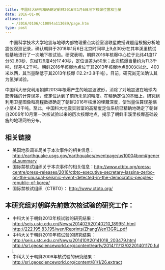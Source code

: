 ```yaml
---
title: 中国科大研究精确确定朝鲜2016年1月6日地下核爆位置和当量
date: 2016-01-06
aliases:
   - /2016/0106/c10094a113689/page.htm
type: post
---
```

　中国科学技术大学地震与地球内部物理重点实验室温联星教授课题组根据分析地震仪观测记录，确认朝鲜于2016年1月6日北京时间早上9点30分在其丰溪里核试验基地进行了一次地下核试验。研究表明，朝鲜2016年核爆中心位于北纬41度17分52.80秒、东经129度4分17.40秒，定位误差为50米；此次核爆当量约为11.3千吨，误差4.2千吨。朝鲜2016年核爆地点位于其2013年核爆地点800米以北、400米以西，其当量略低于其2013年核爆 (12.2±3.8千吨）。目前，研究尚无法确认其为氢弹试验。

  中国科大研究利用朝鲜2013年核爆产生的地震波波形，消除了对地震波在地球内部传播的计算误差，使定位达到了前所未见的精度。在精确定位的基础上，研究组利用卫星图像和高程数据确定了朝鲜2016年核爆的埋藏深度，使当量估算误差缩小至4.2千吨。至此，中国科大地震实验室的高精度定位系统已精确地确定了朝鲜自2006年10月第一次核试验以来的历次核爆地点，揭示了朝鲜丰溪里核爆基础设施的地理网络分布。

## 相关链接

- 美国地质调查局关于本次事件的相关信息：http://earthquake.usgs.gov/earthquakes/eventpage/us10004bnm#general_summary
- 国际禁核试组织关于本次事件的相关信息：http://www.ctbto.org/press-centre/press-releases/2016/ctbto-executive-secretary-lassina-zerbo-on-the-unusual-seismic-event-detected-in-the-democratic-peoples-republic-of-korea/
- 国际禁核试组织（CTBTO）： http://www.ctbto.org/


## 本研究组对朝鲜先前数次核试验的研究工作：

- 中科大关于朝鲜2013年核试验的研究结果： http://seis.ustc.edu.cn/News/201402/t20140210_189951.html
  http://222.195.83.195/wen/Reprints/ZhangWen13GRL.pdf
- 中科大关于朝鲜2010年核试验的研究结果： http://seis.ustc.edu.cn/News/201410/t20141018_203479.html
  http://srl.geoscienceworld.org/content/early/2014/11/13/02201401170.full
- 中科大关于朝鲜2009年核试验的研究结果：
  http://srl.geoscienceworld.org/content/81/1/26.extract

